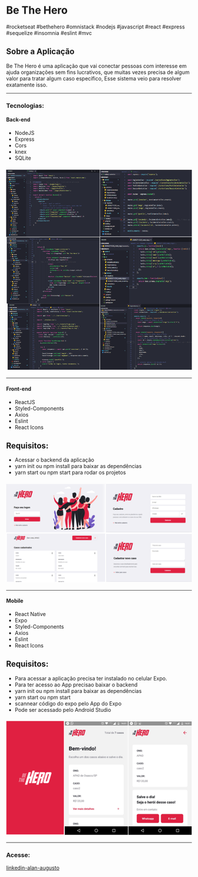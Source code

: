 # Be The Hero

#rocketseat #bethehero #omnistack #nodejs #javascript #react #express #sequelize #insomnia #eslint #mvc 

## Sobre a Aplicação

Be The Hero é uma aplicação que vai conectar pessoas com interesse em ajuda organizações sem fins lucrativos, que muitas vezes precisa de algum valor para tratar algum caso específico, Esse sistema veio para resolver exatamente isso.


------------------------------------------------------------------------

### Tecnologias:

#### Back-end
- NodeJS
- Express
- Cors
- knex
- SQLite

### ![Review backend](https://github.com/alansouz4/be-the-hero/blob/master/codigo.png)
------------------------------------------------------------------------

#### Front-end
- ReactJS
- Styled-Components
- Axios
- Eslint
- React Icons

## Requisitos:

- Acessar o backend da aplicação 
- yarn init ou npm install para baixar as dependências
- yarn start ou npm start para rodar os projetos

### ![Review frontend](https://github.com/alansouz4/be-the-hero/blob/master/front.png)
------------------------------------------------------------------------

#### Mobile
- React Native
- Expo
- Styled-Components
- Axios
- Eslint
- React Icons

## Requisitos:

- Para acessar a aplicação precisa ter instalado no celular Expo.
- Para ter acesso ao App precisao baixar o backend
- yarn init ou npm install para baixar as dependências
- yarn start ou npm start
- scannear código do expo pelo App do Expo
- Pode ser acessado pelo Android Studio

### ![Review mobile](https://github.com/alansouz4/be-the-hero/blob/master/mobile.png)

------------------------------------------------------------------------

### Acesse: 
[linkedin-alan-augusto](https://www.linkedin.com/in/alan-augusto-/)

